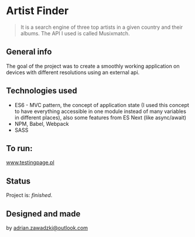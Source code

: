 # Artist Finder  
> It is a search engine of three top artists in a given country and their albums. The API I used is called Musixmatch.

## General info
The goal of the project was to create a smoothly working application on devices with different resolutions using an external api.

## Technologies used
* ES6 - MVC pattern, the concept of application state (I used this concept to have everything accessible in one module instead of many variables in different places), also some features from ES Next (like async/await)
* NPM, Babel, Webpack
* SASS

## To run: 
www.testingpage.pl

## Status
Project is:  _finished_.

## Designed and made
by adrian.zawadzki@outlook.com

